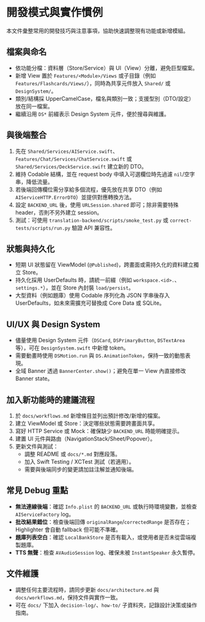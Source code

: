 # 開發模式與實作慣例

本文件彙整常用的開發技巧與注意事項，協助快速調整現有功能或新增模組。

## 檔案與命名

- 依功能分檔：資料層（Store/Service）與 UI（View）分離，避免巨型檔案。
- 新增 View 置於 `Features/<Module>/Views` 或子目錄（例如 `Features/Flashcards/Views/`），同時為共享元件放入 `Shared/` 或 `DesignSystem/`。
- 類別/結構採 UpperCamelCase，檔名與類別一致；支援型別（DTO/設定）放在同一檔案。
- 繼續沿用 `DS*` 前綴表示 Design System 元件，便於搜尋與維護。

## 與後端整合

1. 先在 `Shared/Services/AIService.swift`、`Features/Chat/Services/ChatService.swift` 或 `Shared/Services/DeckService.swift` 建立新的 DTO。
2. 維持 Codable 結構，並在 request body 中填入可選欄位時先過濾 `nil`/空字串，降低流量。
3. 若後端回傳欄位需分享給多個流程，優先放在共享 DTO（例如 `AIServiceHTTP.ErrorDTO`）並提供對應轉換方法。
4. 設定 `BACKEND_URL` 後，使用 `URLSession.shared` 即可；除非需要特殊 header，否則不另外建立 session。
5. 測試：可使用 `translation-backend/scripts/smoke_test.py` 或 `correct-tests/scripts/run.py` 驗證 API 兼容性。

## 狀態與持久化

- 短期 UI 狀態留在 ViewModel (`@Published`)，跨畫面或需持久化的資料建立獨立 Store。
- 持久化採用 UserDefaults 時，請統一前綴（例如 `workspace.<id>.`、`settings.*`），並在 Store 內封裝 `load/persist`。
- 大型資料（例如題庫）使用 Codable 序列化為 JSON 字串後存入 UserDefaults，如未來需擴充可替換成 Core Data 或 SQLite。

## UI/UX 與 Design System

- 儘量使用 Design System 元件（`DSCard`, `DSPrimaryButton`, `DSTextArea` 等），可在 `DesignSystem.swift` 中新增 token。
- 需要動畫時使用 `DSMotion.run` 與 `DS.AnimationToken`，保持一致的動態表現。
- 全域 Banner 透過 `BannerCenter.show()`；避免在單一 View 內直接修改 Banner state。

## 加入新功能時的建議流程

1. 於 `docs/workflows.md` 新增條目並列出預計修改/新增的檔案。
2. 建立 ViewModel 或 Store：決定哪些狀態需要跨畫面共享。
3. 寫好 HTTP Service 或 Mock：確保缺少 `BACKEND_URL` 時能明確提示。
4. 建置 UI 元件與路由（NavigationStack/Sheet/Popover）。
5. 更新文件與測試：
   - 調整 README 或 `docs/*.md` 對應段落。
   - 加入 Swift Testing / XCTest 測試（若適用）。
   - 需要與後端同步的變更請加註注解並通知後端。

## 常見 Debug 重點

- **無法連線後端**：確認 `Info.plist` 的 `BACKEND_URL` 或執行時環境變數，並檢查 `AIServiceFactory` log。
- **批改結果錯位**：檢查後端回傳 `originalRange`/`correctedRange` 是否存在；Highlighter 會自動 fallback 但可能不準確。
- **題庫列表空白**：確認 `LocalBankStore` 是否有載入，或使用者是否未從雲端複製題庫。
- **TTS 無聲**：檢查 `AVAudioSession` log、確保未被 `InstantSpeaker` 永久暫停。

## 文件維護

- 調整任何主要流程時，請同步更新 `docs/architecture.md` 與 `docs/workflows.md`，保持文件與實作一致。
- 可在 `docs/` 下加入 `decision-log/`、`how-to/` 子資料夾，記錄設計決策或操作指南。
